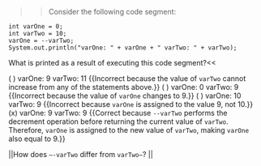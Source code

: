 >>Consider the following code segment:

```
int varOne = 0;
int varTwo = 10;
varOne = --varTwo;
System.out.println("varOne: " + varOne + " varTwo: " + varTwo);
```

What is printed as a result of executing this code segment?<<

( ) varOne: 9 varTwo: 11 {{Incorrect because the value of <code>varTwo</code> cannot increase from any of the statements above.}}
( ) varOne: 0 varTwo: 9 {{Incorrect because the value of <code>varOne</code> changes to 9.}}
( ) varOne: 10 varTwo: 9 {{Incorrect because <code>varOne</code> is assigned to the value 9, not 10.}}
(x) varOne: 9 varTwo: 9 {{Correct because <code>--varTwo</code> performs the decrement operation before returning the current value of <code>varTwo</code>. Therefore, <code>varOne</code> is assigned to the new value of <code>varTwo</code>, making <code>varOne</code> also equal to 9.}}

||How does <code>—-varTwo</code> differ from <code>varTwo—</code>? ||
